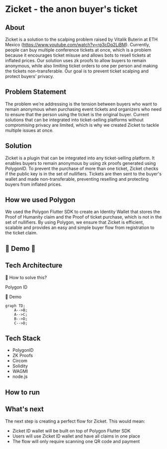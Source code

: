 # Zicket - the anon buyer's ticket

## About

Zicket is a solution to the scalping problem raised by Vitalik Buterin at ETH Mexico (https://www.youtube.com/watch?v=rp3cDq2LiBM). Currently, people can buy multiple conference tickets at once, which is a problem because it encourages ticket misuse and allows bots to resell tickets at inflated prices. Our solution uses zk proofs to allow buyers to remain anonymous, while also limiting ticket orders to one per person and making the tickets non-transferable. Our goal is to prevent ticket scalping and protect buyers' privacy.

## Problem Statement

The problem we're addressing is the tension between buyers who want to remain anonymous when purchasing event tickets and organizers who need to ensure that the person using the ticket is the original buyer. Current solutions that can be integrated into ticket-selling platforms without compromising privacy are limited, which is why we created Zicket to tackle multiple issues at once.

## Solution

Zicket is a plugin that can be integrated into any ticket-selling platform. It enables buyers to remain anonymous by using zk proofs generated using PolygonID. To prevent the purchase of more than one ticket, Zicket checks if the public key is in the set of nullifiers. Tickets are then sent to the buyer's wallet and made non-transferable, preventing reselling and protecting buyers from inflated prices.

## How we used Polygon

We used the Polygon Flutter SDK to create an Identity Wallet that stores the Proof of Humanity claim and the Proof of ticket purchase, which is not in the set of nullifiers. By using Polygon, we ensure that Zicket is efficient, scalable and provides an easy and simple buyer flow from registration to the ticket claim.

## :tada: Demo :tada:

## Tech Architecture 

:eyes: How to solve this?

Polygon ID

:tada: Demo

```mermaid
graph TD;
    A-->B;
    A-->C;
    B-->D;
    C-->D;
```

## Tech Stack

- PolygonID
- ZK Proofs
- Circom
- Solidity
- WAGMI
- node.js

## How to run 

## What's next

The next step is creating a perfect flow for Zicket. This would mean: 
- Zicket ID wallet will be built on top of Polygon Flutter SDK
- Users will use Zicket ID wallet and have all claims in one place
- The flow will only require scanning one QR code and payment


